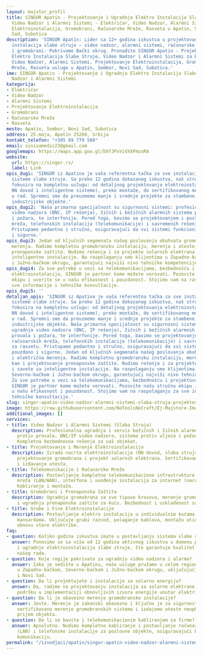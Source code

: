 ```yaml
---
layout: majstor_profil
title: SINGOR Apatin - Projektovanje i Ugradnja Elektro Instalacija Slabe Struje,
  Video Nadzor i Alarmni Sistemi - Električar, Video Nadzor, Alarmni Sistemi, Projektovanje
  Elektroinstalacija, Gromobrani, Računarske Mreže, Rasveta u Apatin, Sombor, Novi
  Sad, Subotica
description: 'SINGOR Apatin: Lider sa 12+ godina iskustva u projektovanju i ugradnji
  instalacija slabe struje – video nadzor, alarmni sistemi, računarske mreže, interfonija
  i gromobrani. Pokrivamo Bački okrug. Pronađite SINGOR Apatin - Projektovanje i Ugradnja
  Elektro Instalacija Slabe Struje, Video Nadzor i Alarmni Sistemi za Električar,
  Video Nadzor, Alarmni Sistemi, Projektovanje Elektroinstalacija, Gromobrani, Računarske
  Mreže, Rasveta usluge u Apatin, Sombor, Novi Sad, Subotica.'
ime: SINGOR Apatin - Projektovanje i Ugradnja Elektro Instalacija Slabe Struje, Video
  Nadzor i Alarmni Sistemi
kategorija:
- Električar
- Video Nadzor
- Alarmni Sistemi
- Projektovanje Elektroinstalacija
- Gromobrani
- Računarske Mreže
- Rasveta
mesto: Apatin, Sombor, Novi Sad, Subotica
address: 25.maja, Apatin 25260, Srbija
kontakt_telefon: "+385 69 779 560"
email: sinisamedic23@gmail.com
googlemaps: https://maps.app.goo.gl/bhfJPxViVXXPmzxRA
website:
  url: https://singor.rs/
  label: Link
opis_dugi: 'SINGOR iz Apatina je vaša referentna tačka za sve instalacije i inženjering
  sisteme slabe struje. Sa preko 12 godina dokazanog iskustva, naš stručni tim se
  fokusira na kompletnu uslugu: od detaljnog projektovanja elektroinstalacija (uključujući
  NN dovod i inteligentne sisteme), preko montaže, do sertifikovanog merenja i puštanja
  u rad. Spremni smo da preuzmemo manje i srednje projekte za stambene, poslovne i
  industrijske objekte.'
opis_dugi2: 'Naša primarna specijalnost su sigurnosni sistemi: profesionalna ugradnja
  video nadzora (BNC, IP rešenja), žičnih i bežičnih alarmnih sistema protiv provala
  i požara, te interfonije. Pored toga, bavimo se projektovanjem i postavljanjem računarskih
  mreža, telefonskih instalacija (telekomunikacije) i savremenih rešenja za rasvetu.
  Pristupamo pedantno i stručno, osiguravajući da svi sistemi funkcionišu pouzdano
  i sigurno.'
opis_dugi3: Jedan od ključnih segmenata našeg poslovanja obuhvata gromobrane i električna
  merenja. Radimo kompletnu gromobransku instalaciju, merenja i ateste, kao i projektovanje
  prenaponske zaštite. Nudimo rešenja i za projekte solarnih elektrana i savete za
  inteligentne instalacije. Na raspolaganju smo klijentima u Zapadno-bačkom, Severno-bačkom
  i Južno-bačkom okrugu, garantujući najviši nivo tehničke kompetencije.
opis_dugi4: Za sve potrebe u vezi sa telekomunikacijama, bezbednošću i projektovanjem
  elektroinstalacija, SINGOR je partner kome možete verovati. Pozovite našu stručnu
  ekipu i uverite se u našu efikasnost i pouzdanost. Stojimo vam na raspolaganju za
  sve informacije i tehničke konsultacije.
opis_dugi5: ''
detaljan_opis: 'SINGOR iz Apatina je vaša referentna tačka za sve instalacije i inženjering
  sisteme slabe struje. Sa preko 12 godina dokazanog iskustva, naš stručni tim se
  fokusira na kompletnu uslugu: od detaljnog projektovanja elektroinstalacija (uključujući
  NN dovod i inteligentne sisteme), preko montaže, do sertifikovanog merenja i puštanja
  u rad. Spremni smo da preuzmemo manje i srednje projekte za stambene, poslovne i
  industrijske objekte. Naša primarna specijalnost su sigurnosni sistemi: profesionalna
  ugradnja video nadzora (BNC, IP rešenja), žičnih i bežičnih alarmnih sistema protiv
  provala i požara, te interfonije. Pored toga, bavimo se projektovanjem i postavljanjem
  računarskih mreža, telefonskih instalacija (telekomunikacije) i savremenih rešenja
  za rasvetu. Pristupamo pedantno i stručno, osiguravajući da svi sistemi funkcionišu
  pouzdano i sigurno. Jedan od ključnih segmenata našeg poslovanja obuhvata gromobrane
  i električna merenja. Radimo kompletnu gromobransku instalaciju, merenja i ateste,
  kao i projektovanje prenaponske zaštite. Nudimo rešenja i za projekte solarnih elektrana
  i savete za inteligentne instalacije. Na raspolaganju smo klijentima u Zapadno-bačkom,
  Severno-bačkom i Južno-bačkom okrugu, garantujući najviši nivo tehničke kompetencije.
  Za sve potrebe u vezi sa telekomunikacijama, bezbednošću i projektovanjem elektroinstalacija,
  SINGOR je partner kome možete verovati. Pozovite našu stručnu ekipu i uverite se
  u našu efikasnost i pouzdanost. Stojimo vam na raspolaganju za sve informacije i
  tehničke konsultacije.'
slug: singor-apatin-video-nadzor-alarmni-sistemi-slaba-struja-projektovanje
image: https://raw.githubusercontent.com/NoToolsNoCraft/Ej-Majstore-Images/refs/heads/main/Images/singor-apatin-video-nadzor-alarmni-sistemi-slaba-struja-projektovanje-logo.webp
additional_images: []
services:
- title: Video Nadzor i Alarmni Sistemi (Slaba Struja)
  description: Profesionalna ugradnja i servis bežičnih i žičnih alarmnih sistema
    protiv provale, BNC/IP video nadzora, sistema protiv uljeza i požarnih senzora.
    Kompletna bezbednosna rešenja za vaš objekat.
- title: Projektovanje i Merenje Elektroinstalacija
  description: Izrada nacrta elektroinstalacija (NN dovod, slaba struja, pametne instalacije),
    projektovanje gromobrana i projekt solarnih elektrana. Sertifikovano merenje instalacija
    i izdavanje atesta.
- title: Telekomunikacije i Računarske Mreže
  description: Postavljanje kompletne telekomunikacione infrastrukture, računarskih
    mreža (LAN/WAN), interfona i uvođenje instalacija za internet (nacrt za internet).
    Kabliranje i montaža.
- title: Gromobrani i Prenaponska Zaštita
  description: Ugradnja gromobrana za sve tipove krovova, merenje gromobranskih sistema
    i ugradnja prenaponske zaštite za kuću. Bezbednost i usklađenost sa propisima.
- title: Grube i Fine Elektroinstalacije
  description: Postavljanje elektro instalacija u individualnim kućama, stanovima,
    mansardama. Uključuje grubi razvod, polaganje kablova, montažu utičnica i kompletnu
    obnovu stare elektrike.
faq:
- question: Koliko godina iskustva imate u postavljanju sistema slabe struje?
  answer: Ponosimo se sa više od 12 godina aktivnog iskustva u domenu projektovanja
    i ugradnje elektroinstalacija slabe struje, što garantuje kvalitet i pouzdanost
    našeg rada.
- question: Koje regije pokrivate za ugradnju video nadzora i alarma?
  answer: Iako je sedište u Apatinu, naše usluge pružamo u celom regionu, primarno
    u Zapadno-bačkom, Severno-bačkom i Južno-bačkom okrugu, uključujući Sombor, Suboticu
    i Novi Sad.
- question: Da li projektujete i instalacije za solarnu energiju?
  answer: Da, radimo na projektovanju instalacija za solarne elektrane i pružamo tehničku
    podršku u implementaciji obnovljivih izvora energije unutar električne mreže objekta.
- question: Da li je obavezno merenje gromobranske instalacije?
  answer: Jeste. Merenje je zakonski obavezno i ključno je za sigurnost. Mi pružamo
    sertifikovano merenje gromobranskih sistema i izdajemo ateste neophodne za tehnički
    prijem objekta.
- question: Da li se bavite i telekomunikacionim kabliranjem za firme?
  answer: Apsolutno. Nudimo kompletno kabliranje i postavljanje računarskih mreža
    (LAN) i telefonske instalacije za poslovne objekte, osiguravajući brzu i stabilnu
    komunikaciju.
permalink: "/izvodjaci/apatin/singor-apatin-video-nadzor-alarmni-sistemi-slaba-struja-projektovanje/"
---
```

